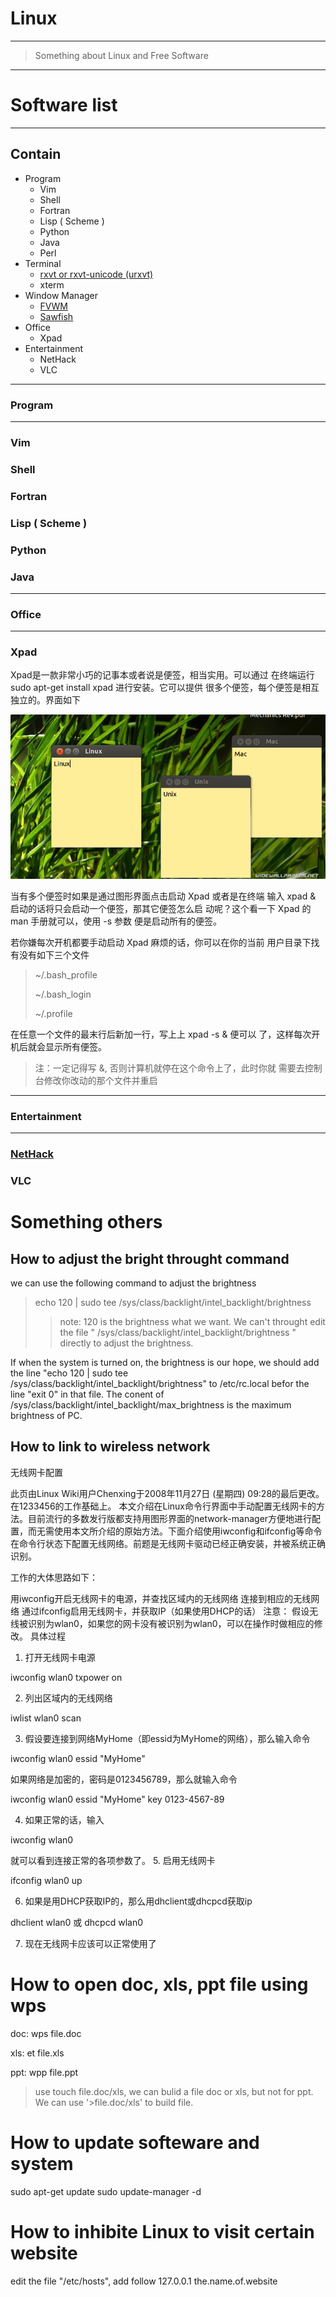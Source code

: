 # Linux
-----------

> Something about Linux and Free Software

-----------

# Software list
-----------

## Contain
+ Program
  + Vim
  + Shell
  + Fortran
  + Lisp ( Scheme )
  + Python
  + Java
  + Perl
+ Terminal
  + [rxvt or rxvt-unicode (urxvt)](http://rxvt.sourceforge.net/ "rxvt")
  + xterm
+ Window Manager
  + [FVWM](http://www.fvwm.org/ "FVWM")
  + [Sawfish](http://xwinman.org/sawfish.php "Sawfish")
+ Office
  + Xpad
+ Entertainment
  + NetHack
  + VLC

-------------
### Program
-------------

### Vim
### Shell
### Fortran
### Lisp ( Scheme )
### Python
### Java

-------------
### Office
-------------

### Xpad
Xpad是一款非常小巧的记事本或者说是便签，相当实用。可以通过
在终端运行 sudo apt-get install xpad 进行安装。它可以提供
很多个便签，每个便签是相互独立的。界面如下

![xpad1](https://github.com/cjhuang/my-blog/blob/master/Picture/xpad1.png)

当有多个便签时如果是通过图形界面点击启动 Xpad 或者是在终端
输入 xpad & 启动的话将只会启动一个便签，那其它便签怎么启
动呢？这个看一下 Xpad 的 man 手册就可以，使用 -s 参数
便是启动所有的便签。

若你嫌每次开机都要手动启动 Xpad 麻烦的话，你可以在你的当前
用户目录下找有没有如下三个文件

> ~/.bash_profile
>
> ~/.bash_login
>
> ~/.profile
>

在任意一个文件的最末行后新加一行，写上上 xpad -s & 便可以
了，这样每次开机后就会显示所有便签。

> 注：一定记得写 &, 否则计算机就停在这个命令上了，此时你就
> 需要去控制台修改你改动的那个文件并重启

-------------
### Entertainment
-------------

### [NetHack](http://www.nethack.org/)
### VLC


# Something others

## How to adjust the bright throught command
we can use the following command to adjust the brightness
> echo 120 | sudo tee /sys/class/backlight/intel_backlight/brightness
>> note: 120 is the brightness what we want. We can't throught edit the file
>> " /sys/class/backlight/intel_backlight/brightness "
>> directly to adjust the brightness.

If when the system is turned on, the brightness is our hope, we should add
the line "echo 120 | sudo tee
/sys/class/backlight/intel_backlight/brightness" to /etc/rc.local befor the
line "exit 0" in that file. The conent of
/sys/class/backlight/intel_backlight/max_brightness is the maximum
brightness of PC.

## How to link to wireless network ##
无线网卡配置

此页由Linux Wiki用户Chenxing于2008年11月27日 (星期四) 09:28的最后更改。
在1233456的工作基础上。
本文介绍在Linux命令行界面中手动配置无线网卡的方法。目前流行的多数发行版都支持用图形界面的network-manager方便地进行配置，而无需使用本文所介绍的原始方法。下面介绍使用iwconfig和ifconfig等命令在命令行状态下配置无线网络。前题是无线网卡驱动已经正确安装，并被系统正确识别。

工作的大体思路如下：

用iwconfig开启无线网卡的电源，并查找区域内的无线网络
连接到相应的无线网络
通过ifconfig启用无线网卡，并获取IP（如果使用DHCP的话）
注意：
假设无线被识别为wlan0，如果您的网卡没有被识别为wlan0，可以在操作时做相应的修改。
具体过程
1. 打开无线网卡电源

iwconfig wlan0 txpower on

2. 列出区域内的无线网络

iwlist wlan0 scan

3. 假设要连接到网络MyHome（即essid为MyHome的网络），那么输入命令

iwconfig wlan0 essid "MyHome"

如果网络是加密的，密码是0123456789，那么就输入命令

iwconfig wlan0 essid "MyHome" key 0123-4567-89

4. 如果正常的话，输入

iwconfig wlan0

就可以看到连接正常的各项参数了。 5. 启用无线网卡

ifconfig wlan0 up

6. 如果是用DHCP获取IP的，那么用dhclient或dhcpcd获取ip

dhclient wlan0
或
dhcpcd wlan0

7. 现在无线网卡应该可以正常使用了

# How to open doc, xls, ppt file using wps
doc: wps file.doc

xls: et  file.xls

ppt: wpp file.ppt
> use touch file.doc/xls, we can bulid a file doc or xls,
> but not for ppt. We can use '>file.doc/xls' to build file.

# How to update softeware and system
sudo apt-get update
sudo update-manager -d

# How to inhibite Linux to visit certain website
edit the file "/etc/hosts", add follow
127.0.0.1  the.name.of.website
